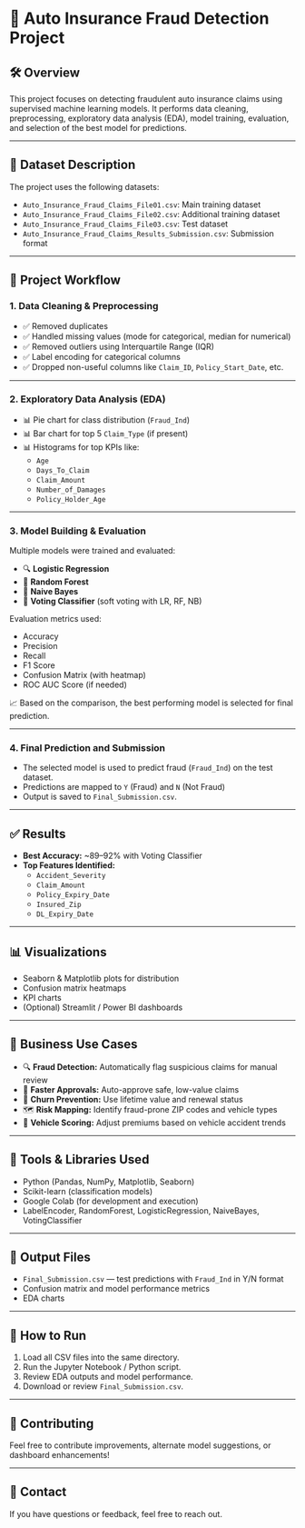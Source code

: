 # 🚗 Auto Insurance Fraud Detection Project

## 🛠 Overview

This project focuses on detecting fraudulent auto insurance claims using supervised machine learning models. It performs data cleaning, preprocessing, exploratory data analysis (EDA), model training, evaluation, and selection of the best model for predictions.

---

## 📂 Dataset Description

The project uses the following datasets:

- `Auto_Insurance_Fraud_Claims_File01.csv`: Main training dataset
- `Auto_Insurance_Fraud_Claims_File02.csv`: Additional training dataset
- `Auto_Insurance_Fraud_Claims_File03.csv`: Test dataset
- `Auto_Insurance_Fraud_Claims_Results_Submission.csv`: Submission format

---

## 📌 Project Workflow

### 1. Data Cleaning & Preprocessing

- ✅ Removed duplicates
- ✅ Handled missing values (mode for categorical, median for numerical)
- ✅ Removed outliers using Interquartile Range (IQR)
- ✅ Label encoding for categorical columns
- ✅ Dropped non-useful columns like `Claim_ID`, `Policy_Start_Date`, etc.

---

### 2. Exploratory Data Analysis (EDA)

- 📊 Pie chart for class distribution (`Fraud_Ind`)
- 📊 Bar chart for top 5 `Claim_Type` (if present)
- 📊 Histograms for top KPIs like:
  - `Age`
  - `Days_To_Claim`
  - `Claim_Amount`
  - `Number_of_Damages`
  - `Policy_Holder_Age`

---

### 3. Model Building & Evaluation

Multiple models were trained and evaluated:

- 🔍 **Logistic Regression**
- 🌲 **Random Forest**
- 🧠 **Naive Bayes**
- 🔗 **Voting Classifier** (soft voting with LR, RF, NB)

Evaluation metrics used:
- Accuracy
- Precision
- Recall
- F1 Score
- Confusion Matrix (with heatmap)
- ROC AUC Score (if needed)

📈 Based on the comparison, the best performing model is selected for final prediction.

---

### 4. Final Prediction and Submission

- The selected model is used to predict fraud (`Fraud_Ind`) on the test dataset.
- Predictions are mapped to `Y` (Fraud) and `N` (Not Fraud)
- Output is saved to `Final_Submission.csv`.

---

## ✅ Results

- **Best Accuracy:** ~89–92% with Voting Classifier
- **Top Features Identified:**
  - `Accident_Severity`
  - `Claim_Amount`
  - `Policy_Expiry_Date`
  - `Insured_Zip`
  - `DL_Expiry_Date`

---

## 📊 Visualizations

- Seaborn & Matplotlib plots for distribution
- Confusion matrix heatmaps
- KPI charts
- (Optional) Streamlit / Power BI dashboards

---

## 💼 Business Use Cases

- 🔍 **Fraud Detection:** Automatically flag suspicious claims for manual review
- 🚀 **Faster Approvals:** Auto-approve safe, low-value claims
- 🧠 **Churn Prevention:** Use lifetime value and renewal status
- 🗺️ **Risk Mapping:** Identify fraud-prone ZIP codes and vehicle types
- 🚗 **Vehicle Scoring:** Adjust premiums based on vehicle accident trends

---

## 🧰 Tools & Libraries Used

- Python (Pandas, NumPy, Matplotlib, Seaborn)
- Scikit-learn (classification models)
- Google Colab (for development and execution)
- LabelEncoder, RandomForest, LogisticRegression, NaiveBayes, VotingClassifier

---

## 📁 Output Files

- `Final_Submission.csv` — test predictions with `Fraud_Ind` in Y/N format
- Confusion matrix and model performance metrics
- EDA charts

---

## 🚀 How to Run

1. Load all CSV files into the same directory.
2. Run the Jupyter Notebook / Python script.
3. Review EDA outputs and model performance.
4. Download or review `Final_Submission.csv`.

---

## 🤝 Contributing

Feel free to contribute improvements, alternate model suggestions, or dashboard enhancements!

---

## 📧 Contact

If you have questions or feedback, feel free to reach out.

